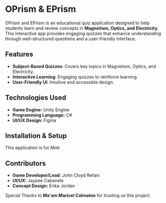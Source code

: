 # OPrism & EPrism

OPrism and EPrism is an educational quiz application designed to help students learn and review concepts in **Magnetism, Optics, and Electricity**. This interactive app provides engaging quizzes that enhance understanding through well-structured questions and a user-friendly interface.

## Features

- **Subject-Based Quizzes**: Covers key topics in Magnetism, Optics, and Electricity.
- **Interactive Learning**: Engaging quizzes to reinforce learning.
- **User-Friendly UI**: Intuitive and accessible design.


## Technologies Used

- **Game Engine:** Unity Engine
- **Programming Language:** C#
- **UI/UX Design:** Figma

## Installation & Setup
This application is for Mob

## Contributors
- **Game Developer/Lead:** John Cloyd Refani
- **UI/UX:** Jaypee Cabanela
- **Concept Design:** Erika Jordan

Special Thanks to <b>Ma'am Maricel Calmateo</b> for trusting us this project.

